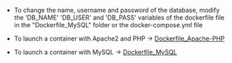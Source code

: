 * To change the name, username and password of the database, modify the 'DB_NAME' 'DB_USER' and 'DB_PASS' variables of the dockerfile file in the "Dockerfile_MySQL" folder or the docker-compose.yml file

* To launch a container with Apache2 and PHP -> [Dockerfile_Apache-PHP](https://github.com/yoanndelattre/DockerHub_Dockerfile_LAMP/tree/master/Dockerfile_Apache-PHP)

* To launch a container with MySQL -> [Dockerfile_MySQL](https://github.com/yoanndelattre/DockerHub_Dockerfile_LAMP/tree/master/Dockerfile_MySQL)
